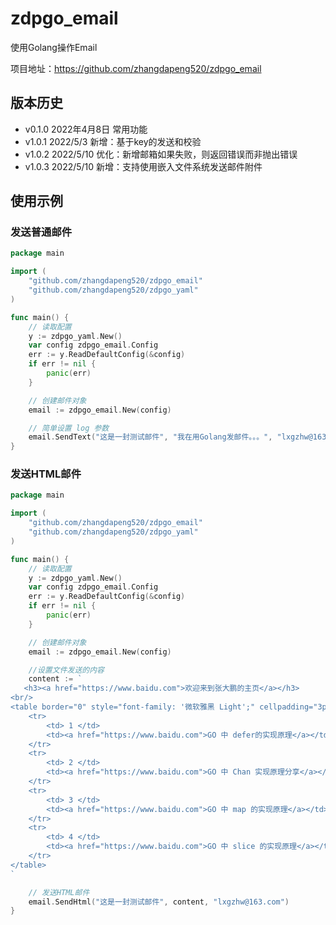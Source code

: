 # zdpgo_email

使用Golang操作Email

项目地址：https://github.com/zhangdapeng520/zdpgo_email

## 版本历史

- v0.1.0 2022年4月8日 常用功能
- v1.0.1 2022/5/3 新增：基于key的发送和校验
- v1.0.2 2022/5/10 优化：新增邮箱如果失败，则返回错误而非抛出错误
- v1.0.3 2022/5/10 新增：支持使用嵌入文件系统发送邮件附件

## 使用示例

### 发送普通邮件

```go
package main

import (
	"github.com/zhangdapeng520/zdpgo_email"
	"github.com/zhangdapeng520/zdpgo_yaml"
)

func main() {
	// 读取配置
	y := zdpgo_yaml.New()
	var config zdpgo_email.Config
	err := y.ReadDefaultConfig(&config)
	if err != nil {
		panic(err)
	}

	// 创建邮件对象
	email := zdpgo_email.New(config)

	// 简单设置 log 参数
	email.SendText("这是一封测试邮件", "我在用Golang发邮件。。。", "lxgzhw@163.com")
}
```

### 发送HTML邮件

```go
package main

import (
	"github.com/zhangdapeng520/zdpgo_email"
	"github.com/zhangdapeng520/zdpgo_yaml"
)

func main() {
	// 读取配置
	y := zdpgo_yaml.New()
	var config zdpgo_email.Config
	err := y.ReadDefaultConfig(&config)
	if err != nil {
		panic(err)
	}

	// 创建邮件对象
	email := zdpgo_email.New(config)

	//设置文件发送的内容
	content := `
   <h3><a href="https://www.baidu.com">欢迎来到张大鹏的主页</a></h3>
<br/>
<table border="0" style="font-family: '微软雅黑 Light';" cellpadding="3px">
    <tr>
        <td> 1 </td>
        <td><a href="https://www.baidu.com">GO 中 defer的实现原理</a></td>
    </tr>
    <tr>
        <td> 2 </td>
        <td><a href="https://www.baidu.com">GO 中 Chan 实现原理分享</a></td>
    </tr>
    <tr>
        <td> 3 </td>
        <td><a href="https://www.baidu.com">GO 中 map 的实现原理</a></td>
    </tr>
    <tr>
        <td> 4 </td>
        <td><a href="https://www.baidu.com">GO 中 slice 的实现原理</a></td>
    </tr>
</table>
`

	// 发送HTML邮件
	email.SendHtml("这是一封测试邮件", content, "lxgzhw@163.com")
}
```